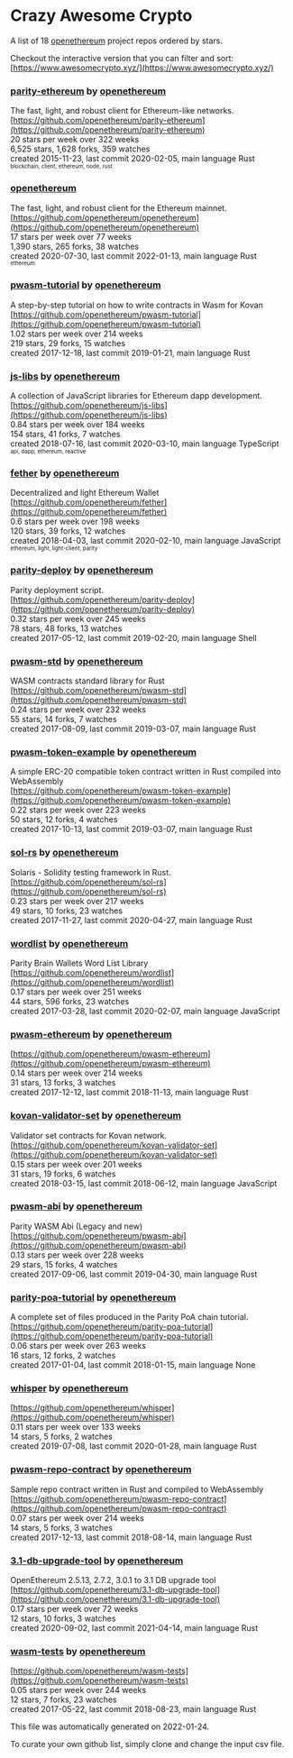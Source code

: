 # Crazy Awesome Crypto
A list of 18 [openethereum](https://github.com/openethereum) project repos ordered by stars.  

Checkout the interactive version that you can filter and sort: 
[https://www.awesomecrypto.xyz/](https://www.awesomecrypto.xyz/)  


### [parity-ethereum](https://github.com/openethereum/parity-ethereum) by [openethereum](https://github.com/openethereum)  
The fast, light, and robust client for Ethereum-like networks.  
[https://github.com/openethereum/parity-ethereum](https://github.com/openethereum/parity-ethereum)  
20 stars per week over 322 weeks  
6,525 stars, 1,628 forks, 359 watches  
created 2015-11-23, last commit 2020-02-05, main language Rust  
<sub><sup>blockchain, client, ethereum, node, rust</sup></sub>


### [openethereum](https://github.com/openethereum/openethereum)  
The fast, light, and robust client for the Ethereum mainnet.   
[https://github.com/openethereum/openethereum](https://github.com/openethereum/openethereum)  
17 stars per week over 77 weeks  
1,390 stars, 265 forks, 38 watches  
created 2020-07-30, last commit 2022-01-13, main language Rust  
<sub><sup>ethereum</sup></sub>


### [pwasm-tutorial](https://github.com/openethereum/pwasm-tutorial) by [openethereum](https://github.com/openethereum)  
A step-by-step tutorial on how to write contracts in Wasm for Kovan  
[https://github.com/openethereum/pwasm-tutorial](https://github.com/openethereum/pwasm-tutorial)  
1.02 stars per week over 214 weeks  
219 stars, 29 forks, 15 watches  
created 2017-12-18, last commit 2019-01-21, main language Rust  


### [js-libs](https://github.com/openethereum/js-libs) by [openethereum](https://github.com/openethereum)  
A collection of JavaScript libraries for Ethereum dapp development.  
[https://github.com/openethereum/js-libs](https://github.com/openethereum/js-libs)  
0.84 stars per week over 184 weeks  
154 stars, 41 forks, 7 watches  
created 2018-07-16, last commit 2020-03-10, main language TypeScript  
<sub><sup>api, dapp, ethereum, reactive</sup></sub>


### [fether](https://github.com/openethereum/fether) by [openethereum](https://github.com/openethereum)  
Decentralized and light Ethereum Wallet  
[https://github.com/openethereum/fether](https://github.com/openethereum/fether)  
0.6 stars per week over 198 weeks  
120 stars, 39 forks, 12 watches  
created 2018-04-03, last commit 2020-02-10, main language JavaScript  
<sub><sup>ethereum, light, light-client, parity</sup></sub>


### [parity-deploy](https://github.com/openethereum/parity-deploy) by [openethereum](https://github.com/openethereum)  
Parity deployment script.  
[https://github.com/openethereum/parity-deploy](https://github.com/openethereum/parity-deploy)  
0.32 stars per week over 245 weeks  
78 stars, 48 forks, 13 watches  
created 2017-05-12, last commit 2019-02-20, main language Shell  


### [pwasm-std](https://github.com/openethereum/pwasm-std) by [openethereum](https://github.com/openethereum)  
WASM contracts standard library for Rust  
[https://github.com/openethereum/pwasm-std](https://github.com/openethereum/pwasm-std)  
0.24 stars per week over 232 weeks  
55 stars, 14 forks, 7 watches  
created 2017-08-09, last commit 2019-03-07, main language Rust  


### [pwasm-token-example](https://github.com/openethereum/pwasm-token-example) by [openethereum](https://github.com/openethereum)  
A simple ERC-20 compatible token contract written in Rust compiled into WebAssembly  
[https://github.com/openethereum/pwasm-token-example](https://github.com/openethereum/pwasm-token-example)  
0.22 stars per week over 223 weeks  
50 stars, 12 forks, 4 watches  
created 2017-10-13, last commit 2019-03-07, main language Rust  


### [sol-rs](https://github.com/openethereum/sol-rs) by [openethereum](https://github.com/openethereum)  
Solaris - Solidity testing framework in Rust.  
[https://github.com/openethereum/sol-rs](https://github.com/openethereum/sol-rs)  
0.23 stars per week over 217 weeks  
49 stars, 10 forks, 23 watches  
created 2017-11-27, last commit 2020-04-27, main language Rust  


### [wordlist](https://github.com/openethereum/wordlist) by [openethereum](https://github.com/openethereum)  
Parity Brain Wallets Word List Library  
[https://github.com/openethereum/wordlist](https://github.com/openethereum/wordlist)  
0.17 stars per week over 251 weeks  
44 stars, 596 forks, 23 watches  
created 2017-03-28, last commit 2020-02-07, main language JavaScript  


### [pwasm-ethereum](https://github.com/openethereum/pwasm-ethereum) by [openethereum](https://github.com/openethereum)  
  
[https://github.com/openethereum/pwasm-ethereum](https://github.com/openethereum/pwasm-ethereum)  
0.14 stars per week over 214 weeks  
31 stars, 13 forks, 3 watches  
created 2017-12-12, last commit 2018-11-13, main language Rust  


### [kovan-validator-set](https://github.com/openethereum/kovan-validator-set) by [openethereum](https://github.com/openethereum)  
Validator set contracts for Kovan network.  
[https://github.com/openethereum/kovan-validator-set](https://github.com/openethereum/kovan-validator-set)  
0.15 stars per week over 201 weeks  
31 stars, 19 forks, 6 watches  
created 2018-03-15, last commit 2018-06-12, main language JavaScript  


### [pwasm-abi](https://github.com/openethereum/pwasm-abi) by [openethereum](https://github.com/openethereum)  
Parity WASM Abi (Legacy and new)  
[https://github.com/openethereum/pwasm-abi](https://github.com/openethereum/pwasm-abi)  
0.13 stars per week over 228 weeks  
29 stars, 15 forks, 4 watches  
created 2017-09-06, last commit 2019-04-30, main language Rust  


### [parity-poa-tutorial](https://github.com/openethereum/parity-poa-tutorial) by [openethereum](https://github.com/openethereum)  
A complete set of files produced in the Parity PoA chain tutorial.  
[https://github.com/openethereum/parity-poa-tutorial](https://github.com/openethereum/parity-poa-tutorial)  
0.06 stars per week over 263 weeks  
16 stars, 12 forks, 2 watches  
created 2017-01-04, last commit 2018-01-15, main language None  


### [whisper](https://github.com/openethereum/whisper) by [openethereum](https://github.com/openethereum)  
  
[https://github.com/openethereum/whisper](https://github.com/openethereum/whisper)  
0.11 stars per week over 133 weeks  
14 stars, 5 forks, 2 watches  
created 2019-07-08, last commit 2020-01-28, main language Rust  


### [pwasm-repo-contract](https://github.com/openethereum/pwasm-repo-contract) by [openethereum](https://github.com/openethereum)  
Sample repo contract written in Rust and compiled to WebAssembly  
[https://github.com/openethereum/pwasm-repo-contract](https://github.com/openethereum/pwasm-repo-contract)  
0.07 stars per week over 214 weeks  
14 stars, 5 forks, 3 watches  
created 2017-12-13, last commit 2018-08-14, main language Rust  


### [3.1-db-upgrade-tool](https://github.com/openethereum/3.1-db-upgrade-tool) by [openethereum](https://github.com/openethereum)  
OpenEthereum 2.5.13, 2.7.2, 3.0.1 to 3.1 DB upgrade tool  
[https://github.com/openethereum/3.1-db-upgrade-tool](https://github.com/openethereum/3.1-db-upgrade-tool)  
0.17 stars per week over 72 weeks  
12 stars, 10 forks, 3 watches  
created 2020-09-02, last commit 2021-04-14, main language Rust  


### [wasm-tests](https://github.com/openethereum/wasm-tests) by [openethereum](https://github.com/openethereum)  
  
[https://github.com/openethereum/wasm-tests](https://github.com/openethereum/wasm-tests)  
0.05 stars per week over 244 weeks  
12 stars, 7 forks, 23 watches  
created 2017-05-22, last commit 2018-08-23, main language Rust  


This file was automatically generated on 2022-01-24.  

To curate your own github list, simply clone and change the input csv file.  